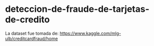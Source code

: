 # deteccion-de-fraude-de-tarjetas-de-credito

La dataset fue tomada de: https://www.kaggle.com/mlg-ulb/creditcardfraud/home
